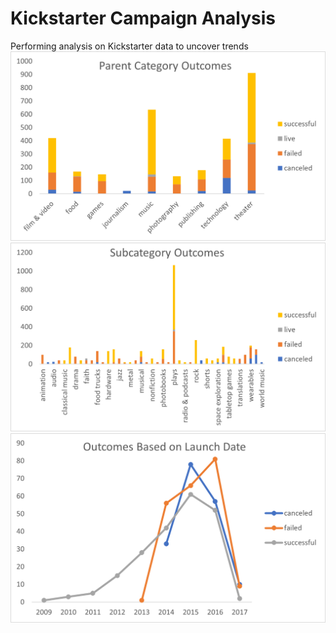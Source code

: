 # Kickstarter Campaign Analysis
Performing analysis on Kickstarter data to uncover trends
![](Parent_Category_Outcomes.png)
![](Subcategory_Outcomes.png)
![](Outcomes_Based_on_Launch_Date.png)
